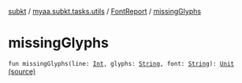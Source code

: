 [subkt](../../index.md) / [myaa.subkt.tasks.utils](../index.md) / [FontReport](index.md) / [missingGlyphs](./missing-glyphs.md)

# missingGlyphs

`fun missingGlyphs(line: `[`Int`](https://kotlinlang.org/api/latest/jvm/stdlib/kotlin/-int/index.html)`, glyphs: `[`String`](https://kotlinlang.org/api/latest/jvm/stdlib/kotlin/-string/index.html)`, font: `[`String`](https://kotlinlang.org/api/latest/jvm/stdlib/kotlin/-string/index.html)`): `[`Unit`](https://kotlinlang.org/api/latest/jvm/stdlib/kotlin/-unit/index.html) [(source)](https://github.com/Myaamori/SubKt/blob/0.1.19/src/main/kotlin/myaa/subkt/tasks/utils/fontvalidator.kt#L274)